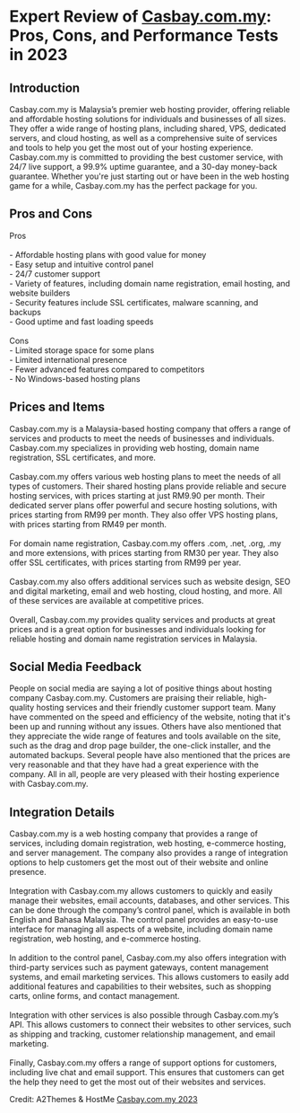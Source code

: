 <h1>Expert Review of <a href="https://a2themes.com/casbaycommy-reviews">Casbay.com.my</a>: Pros, Cons, and Performance Tests in 2023</h1>
<h2>Introduction</h2>
Casbay.com.my is Malaysia’s premier web hosting provider, offering reliable and affordable hosting solutions for individuals and businesses of all sizes. They offer a wide range of hosting plans, including shared, VPS, dedicated servers, and cloud hosting, as well as a comprehensive suite of services and tools to help you get the most out of your hosting experience. Casbay.com.my is committed to providing the best customer service, with 24/7 live support, a 99.9% uptime guarantee, and a 30-day money-back guarantee. Whether you're just starting out or have been in the web hosting game for a while, Casbay.com.my has the perfect package for you.
<h2>Pros and Cons</h2>
Pros<br><br>- Affordable hosting plans with good value for money<br>- Easy setup and intuitive control panel<br>- 24/7 customer support<br>- Variety of features, including domain name registration, email hosting, and website builders<br>- Security features include SSL certificates, malware scanning, and backups<br>- Good uptime and fast loading speeds<br><br>Cons<br>- Limited storage space for some plans<br>- Limited international presence<br>- Fewer advanced features compared to competitors<br>- No Windows-based hosting plans
<h2>Prices and Items</h2>
Casbay.com.my is a Malaysia-based hosting company that offers a range of services and products to meet the needs of businesses and individuals. Casbay.com.my specializes in providing web hosting, domain name registration, SSL certificates, and more.<br><br>Casbay.com.my offers various web hosting plans to meet the needs of all types of customers. Their shared hosting plans provide reliable and secure hosting services, with prices starting at just RM9.90 per month. Their dedicated server plans offer powerful and secure hosting solutions, with prices starting from RM99 per month. They also offer VPS hosting plans, with prices starting from RM49 per month.<br><br>For domain name registration, Casbay.com.my offers .com, .net, .org, .my and more extensions, with prices starting from RM30 per year. They also offer SSL certificates, with prices starting from RM99 per year.<br><br>Casbay.com.my also offers additional services such as website design, SEO and digital marketing, email and web hosting, cloud hosting, and more. All of these services are available at competitive prices.<br><br>Overall, Casbay.com.my provides quality services and products at great prices and is a great option for businesses and individuals looking for reliable hosting and domain name registration services in Malaysia.
<h2>Social Media Feedback</h2>
People on social media are saying a lot of positive things about hosting company Casbay.com.my. Customers are praising their reliable, high-quality hosting services and their friendly customer support team. Many have commented on the speed and efficiency of the website, noting that it's been up and running without any issues. Others have also mentioned that they appreciate the wide range of features and tools available on the site, such as the drag and drop page builder, the one-click installer, and the automated backups. Several people have also mentioned that the prices are very reasonable and that they have had a great experience with the company. All in all, people are very pleased with their hosting experience with Casbay.com.my.
<h2>Integration Details</h2>
Casbay.com.my is a web hosting company that provides a range of services, including domain registration, web hosting, e-commerce hosting, and server management. The company also provides a range of integration options to help customers get the most out of their website and online presence.<br><br>Integration with Casbay.com.my allows customers to quickly and easily manage their websites, email accounts, databases, and other services. This can be done through the company’s control panel, which is available in both English and Bahasa Malaysia. The control panel provides an easy-to-use interface for managing all aspects of a website, including domain name registration, web hosting, and e-commerce hosting.<br><br>In addition to the control panel, Casbay.com.my also offers integration with third-party services such as payment gateways, content management systems, and email marketing services. This allows customers to easily add additional features and capabilities to their websites, such as shopping carts, online forms, and contact management.<br><br>Integration with other services is also possible through Casbay.com.my’s API. This allows customers to connect their websites to other services, such as shipping and tracking, customer relationship management, and email marketing.<br><br>Finally, Casbay.com.my offers a range of support options for customers, including live chat and email support. This ensures that customers can get the help they need to get the most out of their websites and services.
<p>Credit: A2Themes & HostMe <a href="https://a2themes.com/casbaycommy-reviews">Casbay.com.my 2023</a></p>